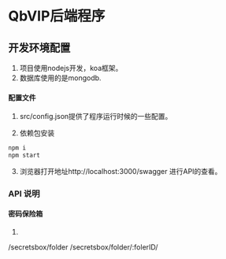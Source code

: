 # QbVIP后端程序


## 开发环境配置

1. 项目使用nodejs开发，koa框架。
2. 数据库使用的是mongodb.

#### 配置文件
1. src/config.json提供了程序运行时候的一些配置。

2. 依赖包安装
```bash
npm i 
npm start
```
3. 浏览器打开地址http://localhost:3000/swagger 进行API的查看。

### API 说明

#### 密码保险箱

1. 
/secretsbox/folder
/secretsbox/folder/:folerID/
